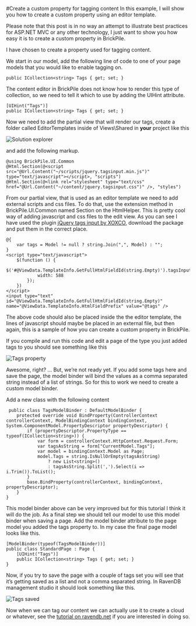 ﻿#Create a custom property for tagging content
In this example, I will show you how to create a custom property using an editor template.

Please note that this post is in no way an attempt to illustrate best practices for ASP.NET MVC or any other technology, I just want to show you how easy it is to create a custom property in BrickPile.

I have chosen to create a property used for tagging content.

We start in our model, add the following line of code to one of your page models that you would like to enable tagging on.

	public ICollection<string> Tags { get; set; }

The content editor in BrickPile does not know how to render this type of collection, so we need to tell it which to use by adding the UIHint attribute.

	[UIHint("Tags")]
	public ICollection<string> Tags { get; set; }

Now we need to add the partial view that will render our tags, create a folder called EditorTemplates inside of Views\Shared in **your** project like this

![Solution explorer](images/solution-explorer.png)

and add the following markup.

	@using BrickPile.UI.Common
	@Html.Section(@<script src="@Url.Content("~/scripts/jquery.tagsinput.min.js")" type="text/javascript"></script>, "scripts")
	@Html.Section(@<link rel="stylesheet" type="text/css" href="@Url.Content("~/content/jquery.tagsinput.css")" />, "styles")

From our partial view, that is used as an editor template we need to add external scripts and css files. To do that, use the extension method in BrickPile.UI.Common named Section on the HtmlHelper. This is pretty cool way of adding javascript and css files to the edit view. As you can see I have used the plugin [jQuery tags input by XOXCO](http://xoxco.com/clickable/jquery-tags-input), download the package and put them in the correct place.

	@{
		var tags = Model != null ? string.Join(",", Model) : "";
	}
	<script type="text/javascript">
		$(function () {
			$('#@ViewData.TemplateInfo.GetFullHtmlFieldId(string.Empty)').tagsInput({
				width: 588
			});
		})
	</script>
	<input type="text" id="@ViewData.TemplateInfo.GetFullHtmlFieldId(string.Empty)" name="@ViewData.TemplateInfo.HtmlFieldPrefix" value="@tags" />

The above code should also be placed inside the the editor template, the lines of javascript should maybe be placed in an external file, but then again, this is a sample of how you can create a custom property in BrickPile.

If you compile and run this code and edit a page of the type you just added tags to you should see something like this

![Tags property](images/tags-property.png)

Awesome, right? … But, we’re not ready yet. If you add some tags here and save the page, the model binder will bind the values as a comma separated string instead of a list of strings. So for this to work we need to create a custom model binder.

Add a new class with the following content

     public class TagsModelBinder : DefaultModelBinder {
        protected override void BindProperty(ControllerContext controllerContext, ModelBindingContext bindingContext, System.ComponentModel.PropertyDescriptor propertyDescriptor) {
            if (propertyDescriptor.PropertyType == typeof(ICollection<string>)) {
                var form = controllerContext.HttpContext.Request.Form;
                var tagsAsString = form["CurrentModel.Tags"];
                var model = bindingContext.Model as Page;
                model.Tags = string.IsNullOrEmpty(tagsAsString)
                    ? new List<string>()
                    : tagsAsString.Split(',').Select(i => i.Trim()).ToList();
            }
            base.BindProperty(controllerContext, bindingContext, propertyDescriptor);
        }
    }

This model binder above can be very improved but for this tutorial I think it will do the job. As a final step we should tell our model to use this model binder when saving a page. Add the model binder attribute to the page model you added the tags property to. In my case the final page model looks like this.

    [ModelBinder(typeof(TagsModelBinder))]
    public class StandardPage : Page {
        [UIHint("Tags")]
        public ICollection<string> Tags { get; set; }
    }

Now, if you try to save the page with a couple of tags set you will see that it’s getting saved as a list and not a comma separated string. In RavenDB management studio it should look something like this.

 ![Tags saved](images/tags-saved-in-ravendb.png)

 Now when we can tag our content we can actually use it to create a cloud or whatever, see the [tutorial on ravendb.net](http://beta.ravendb.net/kb/2/creating-a-tag-cloud) if you are interested in doing so.